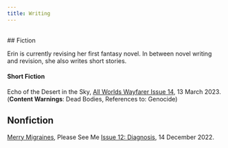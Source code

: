```yaml
---
title: Writing
---
```


<br>
## Fiction

Erin is currently revising her first fantasy novel. In between novel writing and revision, she also writes short stories.

#### Short Fiction

Echo of the Desert in the Sky, [All Worlds Wayfarer Issue 14](https://a.co/d/0O1kxLa), 13 March 2023. (**Content Warnings**: Dead Bodies, References to: Genocide)

## Nonfiction

[Merry Migraines](https://pleaseseeme.com/issue-12-diagnosis/nonfiction/merry-migraines-psm-12-cnf-erin-darrow/), Please See Me [Issue 12: Diagnosis](https://pleaseseeme.com/), 14 December 2022.
